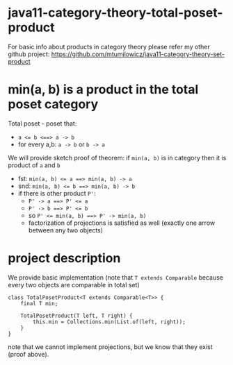 # java11-category-theory-total-poset-product

For basic info about products in category theory please refer
my other github project: https://github.com/mtumilowicz/java11-category-theory-set-product

# min(a, b) is a product in the total poset category
Total poset - poset that:
* `a <= b <==> a -> b`
* for every a,b: `a -> b` or `b -> a`

We will provide sketch proof of theorem: if `min(a, b)` is in category
then it is product of `a` and `b`
* fst: `min(a, b) <= a ==> min(a, b) -> a`
* snd: `min(a, b) <= b ==> min(a, b) -> b`
* if there is other product `P'`:
    * `P' -> a ==> P' <= a`
    * `P' -> b ==> P' <= b`
    * so `P' <= min(a, b) ==> P' -> min(a, b)`
    * factorization of projections is satisfied as well (exactly
    one arrow between any two objects)

# project description
We provide basic implementation (note that `T extends Comparable`
because every two objects are comparable in total set)

```
class TotalPosetProduct<T extends Comparable<T>> {
    final T min;

    TotalPosetProduct(T left, T right) {
        this.min = Collections.min(List.of(left, right));
    }
}
```

note that we cannot implement projections, but we know that 
they exist (proof above).